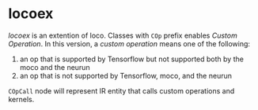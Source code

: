 # locoex

_locoex_ is an extention of loco. Classes with `COp` prefix enables *Custom Operation*.
In this version, a *custom operation* means one of the following:

1. an op that is supported by Tensorflow but not supported both by the moco and the neurun
1. an op that is not supported by Tensorflow, moco, and the neurun

`COpCall` node will represent IR entity that calls custom operations and kernels.
